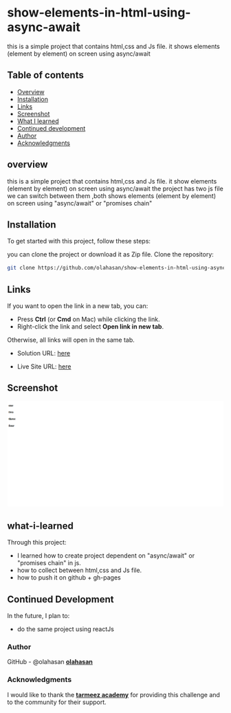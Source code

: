 # show-elements-in-html-using-async-await
this is a simple project that contains html,css and Js file. it shows elements (element by element) on screen using async/await

## Table of contents

- [Overview](#overview)
- [Installation](#Installation)
- [Links](#Links)
- [Screenshot](#Screenshot)
- [What I learned](#what-i-learned)
- [Continued development](#continued-development)
- [Author](#author)
- [Acknowledgments](#Acknowledgments)


## overview
this is a simple project that contains html,css and Js file. it show elements (element by element) on screen using async/await
the project has two js file we can switch between them ,both shows elements (element by element) on screen using  "async/await" or "promises chain"


## Installation
To get started with this project, follow these steps:

you can clone the project or download it as Zip file.
 Clone the repository:
   ```bash
   git clone https://github.com/olahasan/show-elements-in-html-using-async-await.git
```

## Links

If you want to open the link in a new tab, you can:

- Press **Ctrl** (or **Cmd** on Mac) while clicking the link.
- Right-click the link and select **Open link in new tab**.

Otherwise, all links will open in the same tab.

- Solution URL: [here](https://github.com/olahasan/show-elements-in-html-using-async-await)

- Live Site URL: [here](https://olahasan.github.io/show-elements-in-html-using-async-await/)


 ## Screenshot
 
![Screenshot](./screenshot.png)


## what-i-learned
Through this project:
- I learned how to create project dependent on "async/await" or "promises chain" in js.
- how to collect between html,css and Js file.
- how to push it on github + gh-pages 

## Continued Development
In the future, I plan to:
- do the same project using reactJs 

### Author

GitHub - @olahasan
**[olahasan](https://github.com/olahasan)**

### Acknowledgments
I would like to thank the **[tarmeez academy](https://www.youtube.com/@tarmeez)** for providing this challenge and to the community for their support.
